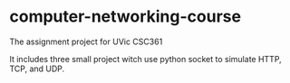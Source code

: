 # computer-networking-course
The assignment project for UVic CSC361

It includes three small project witch use python socket to simulate HTTP, TCP, and UDP.

